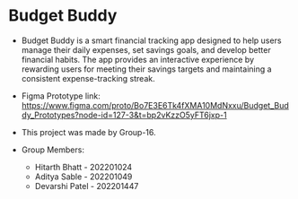 # Budget Buddy
- Budget Buddy is a smart financial tracking app designed to help users manage their daily expenses, set savings goals, and develop better financial habits. The app provides an interactive experience by rewarding users for meeting their savings targets and maintaining a consistent expense-tracking streak.

- Figma Prototype link: https://www.figma.com/proto/Bo7E3E6Tk4fXMA10MdNxxu/Budget_Buddy_Prototypes?node-id=127-3&t=bp2vKzzO5yFT6jxp-1

- This project was made by Group-16.
- Group Members:
  - Hitarth Bhatt - 202201024
  - Aditya Sable - 202201049
  - Devarshi Patel - 202201447

